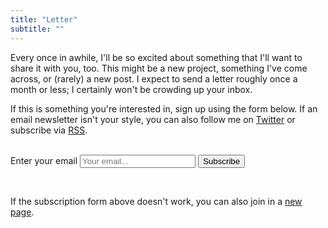 ```yaml
---
title: "Letter"
subtitle: ""
---
```


Every once in awhile, I'll be so excited about something that I'll want to share it with you, too. This might be a new project, something I've come across, or (rarely) a new post. I expect to send a letter roughly once a month or less; I certainly won't be crowding up your inbox.

If this is something you're interested in, sign up using the form below. If an email newsletter isn't your style, you can also follow me on [Twitter](https://twitter.com/milesmccain/) or subscribe via [RSS](/index.xml).

<br>
<div class="aside">
    <form
        action="https://buttondown.email/api/emails/embed-subscribe/milesmccain"
        method="post"
        target="popupwindow"
        onsubmit="window.open('https://buttondown.email/milesmccain', 'popupwindow')"
        class="embeddable-buttondown-form"
    >
    <label for="bd-email" class="label">Enter your email</label>
    <input type="email" name="email" id="bd-email" class="input ~neutral !low bg-neutral-000 mt-1 mb-2 max-w-sm block" placeholder="Your email...">
    <input type="hidden" value="1" name="embed"></input>
    <button class="button ~urge" type="submit">Subscribe</button>
    </form>
</div>
<br>

If the subscription form above doesn't work, you can also join in a [new page](https://buttondown.email/milesmccain).